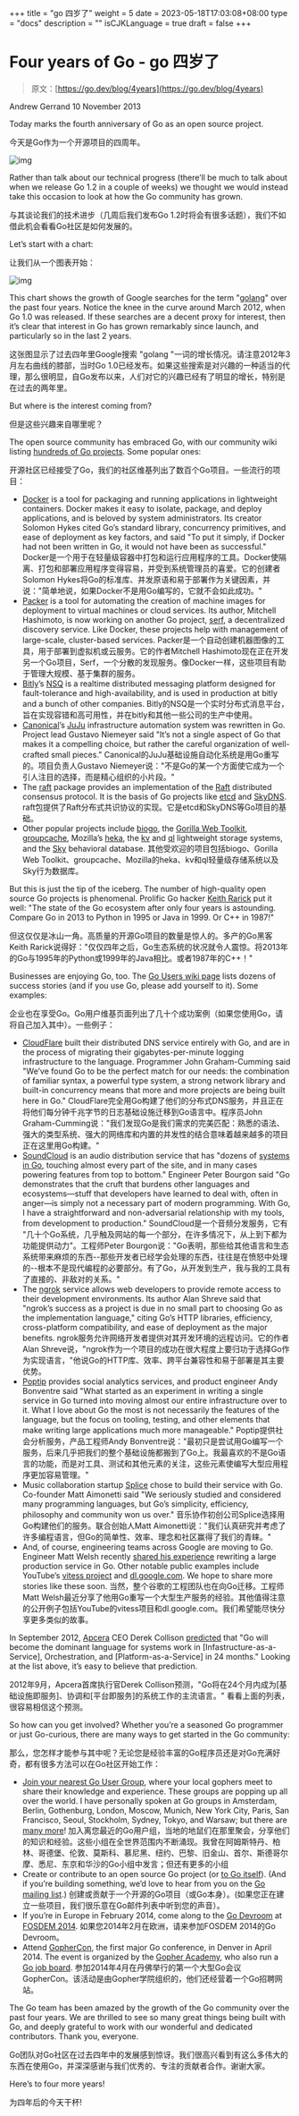 +++
title = "go 四岁了"
weight = 5
date = 2023-05-18T17:03:08+08:00
type = "docs"
description = ""
isCJKLanguage = true
draft = false
+++

# Four years of Go - go 四岁了

> 原文：[https://go.dev/blog/4years](https://go.dev/blog/4years)

Andrew Gerrand
10 November 2013

Today marks the fourth anniversary of Go as an open source project.

今天是Go作为一个开源项目的四周年。

![img](FourYearsOfGo_img/4years-gopher.png)

Rather than talk about our technical progress (there’ll be much to talk about when we release Go 1.2 in a couple of weeks) we thought we would instead take this occasion to look at how the Go community has grown.

与其谈论我们的技术进步（几周后我们发布Go 1.2时将会有很多话题），我们不如借此机会看看Go社区是如何发展的。

Let’s start with a chart:

让我们从一个图表开始：

![img](FourYearsOfGo_img/4years-graph.png)

This chart shows the growth of Google searches for the term "[golang](http://www.google.com/trends/explore?hl=en-US#q=golang&date=10/2009+50m&cmpt=q)" over the past four years. Notice the knee in the curve around March 2012, when Go 1.0 was released. If these searches are a decent proxy for interest, then it’s clear that interest in Go has grown remarkably since launch, and particularly so in the last 2 years.

这张图显示了过去四年里Google搜索 "golang "一词的增长情况。请注意2012年3月左右曲线的膝部，当时Go 1.0已经发布。如果这些搜索是对兴趣的一种适当的代理，那么很明显，自Go发布以来，人们对它的兴趣已经有了明显的增长，特别是在过去的两年里。

But where is the interest coming from?

但是这些兴趣来自哪里呢？

The open source community has embraced Go, with our community wiki listing [hundreds of Go projects](https://go.dev/wiki/Projects). Some popular ones:

开源社区已经接受了Go，我们的社区维基列出了数百个Go项目。一些流行的项目：

- [Docker](http://docker.io/) is a tool for packaging and running applications in lightweight containers. Docker makes it easy to isolate, package, and deploy applications, and is beloved by system administrators. Its creator Solomon Hykes cited Go’s standard library, concurrency primitives, and ease of deployment as key factors, and said "To put it simply, if Docker had not been written in Go, it would not have been as successful." Docker是一个用于在轻量级容器中打包和运行应用程序的工具。Docker使隔离、打包和部署应用程序变得容易，并受到系统管理员的喜爱。它的创建者Solomon Hykes将Go的标准库、并发原语和易于部署作为关键因素，并说："简单地说，如果Docker不是用Go编写的，它就不会如此成功。"
- [Packer](http://packer.io/) is a tool for automating the creation of machine images for deployment to virtual machines or cloud services. Its author, Mitchell Hashimoto, is now working on another Go project, [serf](http://www.serfdom.io/), a decentralized discovery service. Like Docker, these projects help with management of large-scale, cluster-based services. Packer是一个自动创建机器图像的工具，用于部署到虚拟机或云服务。它的作者Mitchell Hashimoto现在正在开发另一个Go项目，Serf，一个分散的发现服务。像Docker一样，这些项目有助于管理大规模、基于集群的服务。
- [Bitly](http://bit.ly/)’s [NSQ](http://bitly.github.io/nsq/) is a realtime distributed messaging platform designed for fault-tolerance and high-availability, and is used in production at bitly and a bunch of other companies. Bitly的NSQ是一个实时分布式消息平台，旨在实现容错和高可用性，并在bitly和其他一些公司的生产中使用。
- [Canonical](http://canonical.com/)’s [JuJu](https://juju.ubuntu.com/) infrastructure automation system was rewritten in Go. Project lead Gustavo Niemeyer said "It’s not a single aspect of Go that makes it a compelling choice, but rather the careful organization of well-crafted small pieces." Canonical的JuJu基础设施自动化系统是用Go重写的。项目负责人Gustavo Niemeyer说："不是Go的某一个方面使它成为一个引人注目的选择，而是精心组织的小片段。"
- The [raft](https://github.com/goraft/raft) package provides an implementation of the [Raft](https://ramcloud.stanford.edu/wiki/download/attachments/11370504/raft.pdf) distributed consensus protocol. It is the basis of Go projects like [etcd](https://github.com/coreos/etcd) and [SkyDNS](https://github.com/skynetservices/skydns). raft包提供了Raft分布式共识协议的实现。它是etcd和SkyDNS等Go项目的基础。
- Other popular projects include [biogo](https://github.com/biogo/biogo), the [Gorilla Web Toolkit](http://www.gorillatoolkit.org/), [groupcache](https://github.com/golang/groupcache), Mozilla’s [heka](https://github.com/mozilla-services/heka), the [kv](https://github.com/cznic/kv) and [ql](https://github.com/cznic/ql) lightweight storage systems, and the [Sky](http://skydb.io/) behavioral database. 其他受欢迎的项目包括biogo、Gorilla Web Toolkit、groupcache、Mozilla的heka、kv和ql轻量级存储系统以及Sky行为数据库。

But this is just the tip of the iceberg. The number of high-quality open source Go projects is phenomenal. Prolific Go hacker [Keith Rarick](http://xph.us/software/) put it well: "The state of the Go ecosystem after only four years is astounding. Compare Go in 2013 to Python in 1995 or Java in 1999. Or C++ in 1987!"

但这仅仅是冰山一角。高质量的开源Go项目的数量是惊人的。多产的Go黑客Keith Rarick说得好："仅仅四年之后，Go生态系统的状况就令人震惊。将2013年的Go与1995年的Python或1999年的Java相比。或者1987年的C++！"

Businesses are enjoying Go, too. The [Go Users wiki page](https://go.dev/wiki/GoUsers) lists dozens of success stories (and if you use Go, please add yourself to it). Some examples:

企业也在享受Go。Go用户维基页面列出了几十个成功案例（如果您使用Go，请将自己加入其中）。一些例子：

- [CloudFlare](https://blog.cloudflare.com/go-at-cloudflare) built their distributed DNS service entirely with Go, and are in the process of migrating their gigabytes-per-minute logging infrastructure to the language. Programmer John Graham-Cumming said "We’ve found Go to be the perfect match for our needs: the combination of familiar syntax, a powerful type system, a strong network library and built-in concurrency means that more and more projects are being built here in Go." CloudFlare完全用Go构建了他们的分布式DNS服务，并且正在将他们每分钟千兆字节的日志基础设施迁移到Go语言中。程序员John Graham-Cumming说："我们发现Go是我们需求的完美匹配：熟悉的语法、强大的类型系统、强大的网络库和内置的并发性的结合意味着越来越多的项目正在这里用Go构建。"
- [SoundCloud](http://soundcloud.com/) is an audio distribution service that has "dozens of [systems in Go](http://backstage.soundcloud.com/2012/07/go-at-soundcloud/), touching almost every part of the site, and in many cases powering features from top to bottom." Engineer Peter Bourgon said "Go demonstrates that the cruft that burdens other languages and ecosystems—stuff that developers have learned to deal with, often in anger—is simply not a necessary part of modern programming. With Go, I have a straightforward and non-adversarial relationship with my tools, from development to production." SoundCloud是一个音频分发服务，它有 "几十个Go系统，几乎触及网站的每一个部分，在许多情况下，从上到下都为功能提供动力"。工程师Peter Bourgon说："Go表明，那些给其他语言和生态系统带来麻烦的东西--那些开发者已经学会处理的东西，往往是在愤怒中处理的--根本不是现代编程的必要部分。有了Go，从开发到生产，我与我的工具有了直接的、非敌对的关系。"
- The [ngrok](https://ngrok.com/) service allows web developers to provide remote access to their development environments. Its author Alan Shreve said that "ngrok’s success as a project is due in no small part to choosing Go as the implementation language," citing Go’s HTTP libraries, efficiency, cross-platform compatibility, and ease of deployment as the major benefits. ngrok服务允许网络开发者提供对其开发环境的远程访问。它的作者Alan Shreve说，"ngrok作为一个项目的成功在很大程度上要归功于选择Go作为实现语言，"他说Go的HTTP库、效率、跨平台兼容性和易于部署是其主要优势。
- [Poptip](http://poptip.com/) provides social analytics services, and product engineer Andy Bonventre said "What started as an experiment in writing a single service in Go turned into moving almost our entire infrastructure over to it. What I love about Go the most is not necessarily the features of the language, but the focus on tooling, testing, and other elements that make writing large applications much more manageable." Poptip提供社会分析服务，产品工程师Andy Bonventre说："最初只是尝试用Go编写一个服务，后来几乎把我们的整个基础设施都搬到了Go上。我最喜欢的不是Go语言的功能，而是对工具、测试和其他元素的关注，这些元素使编写大型应用程序更加容易管理。"
- Music collaboration startup [Splice](http://splice.com/) chose to build their service with Go. Co-founder Matt Aimonetti said "We seriously studied and considered many programming languages, but Go’s simplicity, efficiency, philosophy and community won us over." 音乐协作初创公司Splice选择用Go构建他们的服务。联合创始人Matt Aimonetti说："我们认真研究并考虑了许多编程语言，但Go的简单性、效率、理念和社区赢得了我们的青睐。"
- And, of course, engineering teams across Google are moving to Go. Engineer Matt Welsh recently [shared his experience](http://matt-welsh.blogspot.com.au/2013/08/rewriting-large-production-system-in-go.html) rewriting a large production service in Go. Other notable public examples include YouTube’s [vitess project](https://github.com/youtube/vitess) and [dl.google.com](https://go.dev/talks/2013/oscon-dl.slide). We hope to share more stories like these soon. 当然，整个谷歌的工程团队也在向Go迁移。工程师Matt Welsh最近分享了他用Go重写一个大型生产服务的经验。其他值得注意的公开例子包括YouTube的vitess项目和dl.google.com。我们希望能尽快分享更多类似的故事。

In September 2012, [Apcera](http://apcera.com/) CEO Derek Collison [predicted](https://twitter.com/derekcollison/status/245522124666716160) that "Go will become the dominant language for systems work in [Infastructure-as-a-Service], Orchestration, and [Platform-as-a-Service] in 24 months." Looking at the list above, it’s easy to believe that prediction.

2012年9月，Apcera首席执行官Derek Collison预测，"Go将在24个月内成为[基础设施即服务]、协调和[平台即服务]的系统工作的主流语言。" 看看上面的列表，很容易相信这个预测。

So how can you get involved? Whether you’re a seasoned Go programmer or just Go-curious, there are many ways to get started in the Go community:

那么，您怎样才能参与其中呢？无论您是经验丰富的Go程序员还是对Go充满好奇，都有很多方法可以在Go社区开始工作：

- [Join your nearest Go User Group](https://blog.golang.org/getthee-to-go-meetup), where your local gophers meet to share their knowledge and experience. These groups are popping up all over the world. I have personally spoken at Go groups in Amsterdam, Berlin, Gothenburg, London, Moscow, Munich, New York City, Paris, San Francisco, Seoul, Stockholm, Sydney, Tokyo, and Warsaw; but there are [many more](https://go.dev/wiki/GoUserGroups)! 加入离您最近的Go用户组，当地的地鼠们在那里聚会，分享他们的知识和经验。这些小组在全世界范围内不断涌现。我曾在阿姆斯特丹、柏林、哥德堡、伦敦、莫斯科、慕尼黑、纽约、巴黎、旧金山、首尔、斯德哥尔摩、悉尼、东京和华沙的Go小组中发言；但还有更多的小组
- Create or contribute to an open source Go project (or [to Go itself](https://go.dev/doc/contribute.html)). (And if you’re building something, we’d love to hear from you on the [Go mailing list](http://groups.google.com/group/golang-nuts).) 创建或贡献于一个开源的Go项目（或Go本身）。(如果您正在建立一些项目，我们很乐意在Go邮件列表中听到您的声音）。
- If you’re in Europe in February 2014, come along to the [Go Devroom](https://code.google.com/p/go-wiki/wiki/Fosdem2014) at [FOSDEM 2014](https://fosdem.org/2014/). 如果您2014年2月在欧洲，请来参加FOSDEM 2014的Go Devroom。
- Attend [GopherCon](http://gophercon.com/), the first major Go conference, in Denver in April 2014. The event is organized by the [Gopher Academy](http://www.gopheracademy.com/), who also run a [Go job board](http://www.gopheracademy.com/jobs). 参加2014年4月在丹佛举行的第一个大型Go会议GopherCon。该活动是由Gopher学院组织的，他们还经营着一个Go招聘网站。

The Go team has been amazed by the growth of the Go community over the past four years. We are thrilled to see so many great things being built with Go, and deeply grateful to work with our wonderful and dedicated contributors. Thank you, everyone.

Go团队对Go社区在过去四年中的发展感到惊讶。我们很高兴看到有这么多伟大的东西在使用Go，并深深感谢与我们优秀的、专注的贡献者合作。谢谢大家。

Here’s to four more years!

为四年后的今天干杯!
